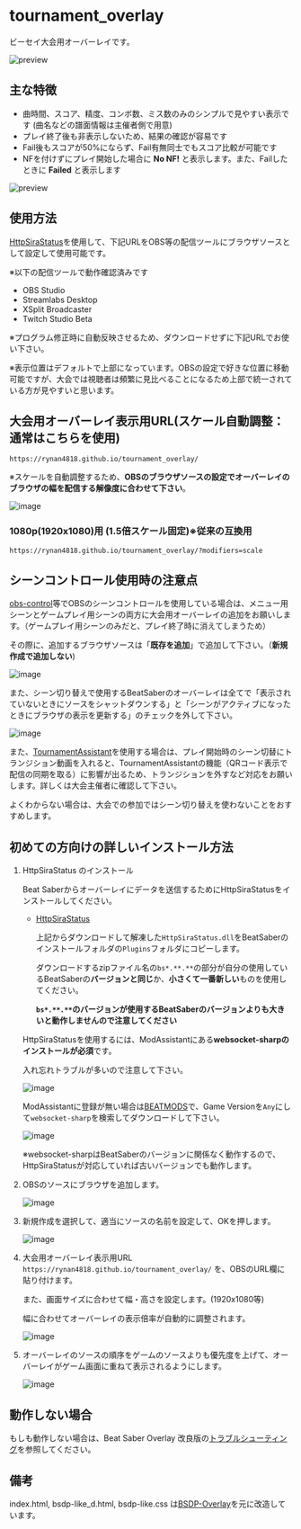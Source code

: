 # tournament_overlay
ビーセイ大会用オーバーレイです。

![preview](https://rynan4818.github.io/tournament_overlay1.png)

## 主な特徴
- 曲時間、スコア、精度、コンボ数、ミス数のみのシンプルで見やすい表示です (曲名などの譜面情報は主催者側で用意)
- プレイ終了後も非表示しないため、結果の確認が容易です
- Fail後もスコアが50%にならず、Fail有無同士でもスコア比較が可能です
- NFを付けずにプレイ開始した場合に **No NF!** と表示します。また、Failしたときに **Failed** と表示します

![preview](https://rynan4818.github.io/tournament_overlay2.png)

## 使用方法

[HttpSiraStatus](https://github.com/denpadokei/beatsaber-http-status)を使用して、下記URLをOBS等の配信ツールにブラウザソースとして設定して使用可能です。

※以下の配信ツールで動作確認済みです
- OBS Studio
- Streamlabs Desktop
- XSplit Broadcaster
- Twitch Studio Beta

※プログラム修正時に自動反映させるため、ダウンロードせずに下記URLでお使い下さい。

※表示位置はデフォルトで上部になっています。OBSの設定で好きな位置に移動可能ですが、大会では視聴者は頻繁に見比べることになるため上部で統一されている方が見やすいと思います。

## 大会用オーバーレイ表示用URL(スケール自動調整：通常はこちらを使用)
```
https://rynan4818.github.io/tournament_overlay/
```

※スケールを自動調整するため、**OBSのブラウザソースの設定でオーバーレイのブラウザの幅を配信する解像度に合わせて下さい**。

![image](https://github.com/rynan4818/tournament_overlay/assets/14249877/013b9612-43e8-4f8d-8267-197ee16cd738)

### 1080p(1920x1080)用 (1.5倍スケール固定)※従来の互換用
```
https://rynan4818.github.io/tournament_overlay/?modifiers=scale
```

## シーンコントロール使用時の注意点
[obs-control](https://github.com/rynan4818/obs-control)等でOBSのシーンコントロールを使用している場合は、メニュー用シーンとゲームプレイ用シーンの両方に大会用オーバーレイの追加をお願いします。（ゲームプレイ用シーンのみだと、プレイ終了時に消えてしまうため）

その際に、追加するブラウザソースは「**既存を追加**」で追加して下さい。（**新規作成で追加しない**)

![image](https://github.com/rynan4818/tournament_overlay/assets/14249877/102897af-62dd-4a7a-9ece-014f18656097)

また、シーン切り替えで使用するBeatSaberのオーバーレイは全てで「表示されていないときにソースをシャットダウンする」と「シーンがアクティブになったときにブラウザの表示を更新する」のチェックを外して下さい。

![image](https://github.com/rynan4818/tournament_overlay/assets/14249877/3bd9ddb9-aadb-4548-b396-84b4188e50e1)

また、[TournamentAssistant](https://github.com/MatrikMoon/TournamentAssistant)を使用する場合は、プレイ開始時のシーン切替にトランジション動画を入れると、TournamentAssistantの機能（QRコード表示で配信の同期を取る）に影響が出るため、トランジションを外すなど対応をお願いします。詳しくは大会主催者に確認して下さい。

よくわからない場合は、大会での参加ではシーン切り替えを使わないことをおすすめします。

## 初めての方向けの詳しいインストール方法

1. HttpSiraStatus のインストール

    Beat Saberからオーバーレイにデータを送信するためにHttpSiraStatusをインストールしてください。

   - [HttpSiraStatus](https://github.com/denpadokei/HttpSiraStatus/releases)
   
       上記からダウンロードして解凍した`HttpSiraStatus.dll`をBeatSaberのインストールフォルダの`Plugins`フォルダにコピーします。
       
       ダウンロードするzipファイル名の`bs*.**.**`の部分が自分の使用しているBeatSaberの**バージョンと同じ**か、**小さくて一番新しい**ものを使用してください。

       **`bs*.**.**`のバージョンが使用するBeatSaberのバージョンよりも大きいと動作しませんので注意してください**
   
   HttpSiraStatusを使用するには、ModAssistantにある**websocket-sharpのインストールが必須**です。
   
   入れ忘れトラブルが多いので注意して下さい。

   ![image](https://user-images.githubusercontent.com/14249877/194671405-950cdf45-1e9c-4fb3-b198-15404a5145eb.png)
   
   ModAssistantに登録が無い場合は[BEATMODS](https://beatmods.com/#/mods)で、Game Versionを`Any`にして`websocket-sharp`を検索してダウンロードして下さい。

   ![image](https://user-images.githubusercontent.com/14249877/194671490-6ef3e6e9-de3f-4ff7-8e36-40a22145e2e9.png)
   
   ※websocket-sharpはBeatSaberのバージョンに関係なく動作するので、HttpSiraStatusが対応していれば古いバージョンでも動作します。

1. OBSのソースにブラウザを追加します。

   ![image](https://rynan4818.github.io/beatsaber-overlay-obs-setting1.png)

2. 新規作成を選択して、適当にソースの名前を設定して、OKを押します。

   ![image](https://rynan4818.github.io/beatsaber-overlay-obs-setting2.png)

3. 大会用オーバーレイ表示用URL `https://rynan4818.github.io/tournament_overlay/` を、OBSのURL欄に貼り付けます。

   また、画面サイズに合わせて幅・高さを設定します。(1920x1080等)

   幅に合わせてオーバーレイの表示倍率が自動的に調整されます。

   ![image](https://rynan4818.github.io/tournament_overlay3.png)

4. オーバーレイのソースの順序をゲームのソースよりも優先度を上げて、オーバーレイがゲーム画面に重ねて表示されるようにします。

    ![image](https://rynan4818.github.io/beatsaber-overlay-obs-setting8.png)

## 動作しない場合
もしも動作しない場合は、Beat Saber Overlay 改良版の[トラブルシューティング](https://github.com/rynan4818/beat-saber-overlay/blob/master/Troubleshooting.md)を参照してください。

## 備考
index.html, bsdp-like_d.html, bsdp-like.css は[BSDP-Overlay](https://github.com/kOFReadie/BSDP-Overlay)を元に改造しています。
